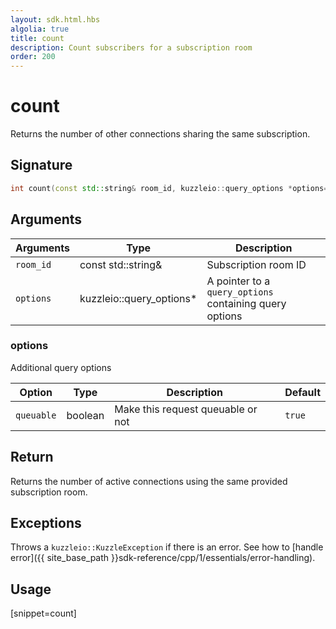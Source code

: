 ```yaml
---
layout: sdk.html.hbs
algolia: true
title: count
description: Count subscribers for a subscription room
order: 200
---
```


# count

Returns the number of other connections sharing the same subscription.

## Signature

```cpp
int count(const std::string& room_id, kuzzleio::query_options *options=nullptr)
```

## Arguments

| Arguments    | Type    | Description |
|--------------|---------|-------------|
| ``room_id`` | const std::string& | Subscription room ID |
| `options` | kuzzleio::query_options* | A pointer to a `query_options` containing query options |

### **options**

Additional query options

| Option     | Type    | Description                       | Default |
| ---------- | ------- | --------------------------------- | ------- |
| `queuable` | boolean | Make this request queuable or not | `true`  |

## Return

Returns the number of active connections using the same provided subscription room.

## Exceptions

Throws a `kuzzleio::KuzzleException` if there is an error. See how to [handle error]({{ site_base_path }}sdk-reference/cpp/1/essentials/error-handling).

## Usage

[snippet=count]
